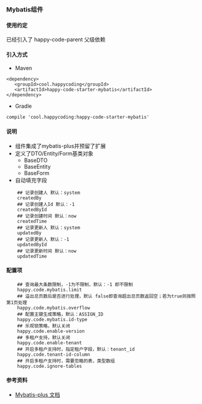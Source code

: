 ### Mybatis组件
#### 使用约定

已经引入了 happy-code-parent 父级依赖

#### 引入方式

- Maven

```
<dependency>
   <groupId>cool.happycoding</groupId>
   <artifactId>happy-code-starter-mybatis</artifactId>
</dependency>
```    

- Gradle

```
compile 'cool.happycoding:happy-code-starter-mybatis'
```

#### 说明
- 组件集成了mybatis-plus并预留了扩展
- 定义了DTO/Entity/Form基类对象
    - BaseDTO
    - BaseEntity
    - BaseForm
- 自动填充字段
```
    ## 记录创建人 默认：system
    createdBy
    ## 记录创建人Id 默认：-1
    createdById
    ## 记录创建时间 默认：now
    createdTime
    ## 记录更新人 默认：system
    updatedBy    
    ## 记录更新人 默认：-1
    updatedById
    ## 记录更新时间 默认：now
    updatedTime   
```
 
 
#### 配置项
```
    ## 查询最大条数限制，-1为不限制，默认：-1 即不限制
    happy.code.mybatis.limit
    ## 溢出总页数后是否进行处理，默认 false即查询超出总页数返回空；若为true则按照第1页处理
    happy.code.mybatis.overflow
    ## 配置主键生成策略，默认：ASSIGN_ID
    happy.code.mybatis.id-type
    ## 乐观锁策略，默认关闭
    happy.code.enable-version
    ## 多租户支持，默认关闭
    happy.code.enable-tenant
    ## 开启多租户支持时，指定租户字段，默认：tenant_id
    happy.code.tenant-id-column
    ## 开启多租户支持时，需要忽略的表，类型数组
    happy.code.ignore-tables
```   
    
#### 参考资料
- [Mybatis-plus 文档](https://baomidou.com/)      